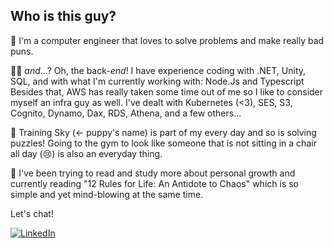 
## Who is this guy?

👋  I'm a computer engineer that loves to solve problems and make really bad puns.

👨‍💻 *and*...? Oh, the back-*end*! I have experience coding with .NET, Unity, SQL, and with what I'm currently working with: Node.Js and Typescript
Besides that, AWS has really taken some time out of me so I like to consider myself an infra guy as well. I've dealt with Kubernetes (<3), SES, S3, Cognito, Dynamo, Dax, RDS, Athena, and a few others... 

🐶  Training Sky (<- puppy's name) is part of my every day and so is solving puzzles! Going to the gym to look like someone that is not sitting in a chair all day (:cry:) is also an everyday thing.

🌱  I've been trying to read and study more about personal growth and currently reading "12 Rules for Life: An Antidote to Chaos" which is so simple and yet mind-blowing at the same time.

Let's chat!

[![LinkedIn](https://img.shields.io/badge/LinkedIn-0A66C2?style=for-the-badge&logo=LinkedIn&logoColor=#0A66C2)](https://www.linkedin.com/in/bruno-godoi-002bb1103/)




<!--
**BrunoGabrielGodoi/BrunoGabrielGodoi** is a ✨ _special_ ✨ repository because its `README.md` (this file) appears on your GitHub profile.

Here are some ideas to get you started:

- 🔭 I’m currently working on ...
- 🌱 I’m currently learning ...
- 👯 I’m looking to collaborate on ...
- 🤔 I’m looking for help with ...
- 💬 Ask me about ...
- 📫 How to reach me: ...
- 😄 Pronouns: ...
- ⚡ Fun fact: ...
-->
